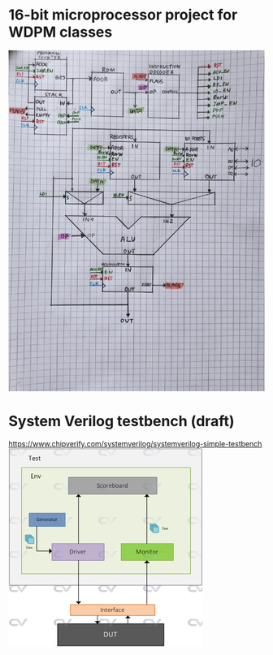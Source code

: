 # 16-bit microprocessor project for WDPM classes

![Microprocessor diagram](diagram/diagram.jpg)

# System Verilog testbench (draft)
https://www.chipverify.com/systemverilog/systemverilog-simple-testbench
![Testbench diagram](tb/diagram/simple-testbench.png)
